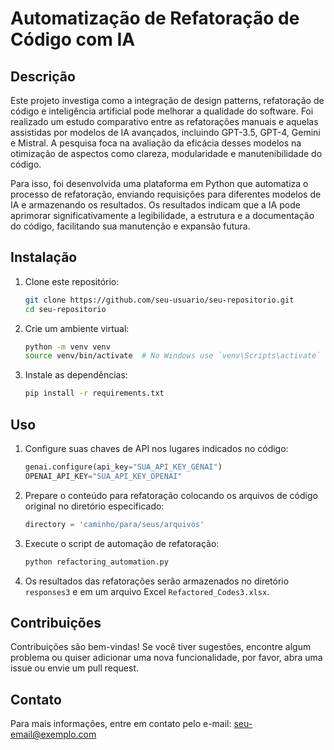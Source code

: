 # Automatização de Refatoração de Código com IA

## Descrição
Este projeto investiga como a integração de design patterns, refatoração de código e inteligência artificial pode melhorar a qualidade do software. Foi realizado um estudo comparativo entre as refatorações manuais e aquelas assistidas por modelos de IA avançados, incluindo GPT-3.5, GPT-4, Gemini e Mistral. A pesquisa foca na avaliação da eficácia desses modelos na otimização de aspectos como clareza, modularidade e manutenibilidade do código.

Para isso, foi desenvolvida uma plataforma em Python que automatiza o processo de refatoração, enviando requisições para diferentes modelos de IA e armazenando os resultados. Os resultados indicam que a IA pode aprimorar significativamente a legibilidade, a estrutura e a documentação do código, facilitando sua manutenção e expansão futura.

## Instalação
1. Clone este repositório:
    ```bash
    git clone https://github.com/seu-usuario/seu-repositorio.git
    cd seu-repositorio
    ```
2. Crie um ambiente virtual:
    ```bash
    python -m venv venv
    source venv/bin/activate  # No Windows use `venv\Scripts\activate`
    ```
3. Instale as dependências:
    ```bash
    pip install -r requirements.txt
    ```

## Uso
1. Configure suas chaves de API nos lugares indicados no código:
    ```python
    genai.configure(api_key="SUA_API_KEY_GENAI")
    OPENAI_API_KEY="SUA_API_KEY_OPENAI"
    ```

2. Prepare o conteúdo para refatoração colocando os arquivos de código original no diretório especificado:
    ```python
    directory = 'caminho/para/seus/arquivos'
    ```

3. Execute o script de automação de refatoração:
    ```bash
    python refactoring_automation.py
    ```

4. Os resultados das refatorações serão armazenados no diretório `responses3` e em um arquivo Excel `Refactored_Codes3.xlsx`.

## Contribuições
Contribuições são bem-vindas! Se você tiver sugestões, encontre algum problema ou quiser adicionar uma nova funcionalidade, por favor, abra uma issue ou envie um pull request.

## Contato
Para mais informações, entre em contato pelo e-mail: seu-email@exemplo.com
